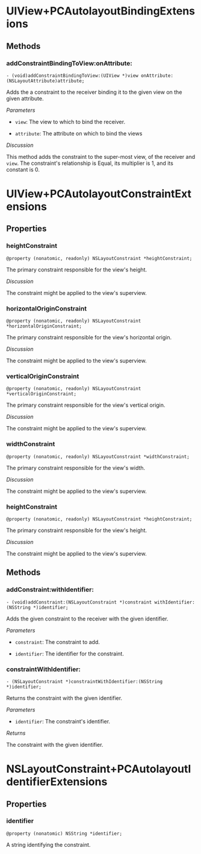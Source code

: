 # UIView+PCAutolayoutBindingExtensions #
## Methods ##
### addConstraintBindingToView:onAttribute: ###

    - (void)addConstraintBindingToView:(UIView *)view onAttribute:(NSLayoutAttribute)attribute;
    
Adds the a constraint to the receiver binding it to the given view on the given attribute.

_Parameters_

- `view`: The view to which to bind the receiver.

- `attribute`: The attribute on which to bind the views

_Discussion_

This method adds the constraint to the super-most view, of the receiver and `view`. The constraint's relationship is Equal, its multiplier is 1, and its constant is 0.

# UIView+PCAutolayoutConstraintExtensions #
## Properties ##
### heightConstraint ###

    @property (nonatomic, readonly) NSLayoutConstraint *heightConstraint;

The primary constraint responsible for the view's height.

_Discussion_

The constraint might be applied to the view's superview.

### horizontalOriginConstraint ###

    @property (nonatomic, readonly) NSLayoutConstraint *horizontalOriginConstraint;
    
The primary constraint responsible for the view's horizontal origin.

_Discussion_

The constraint might be applied to the view's superview.

### verticalOriginConstraint ###

    @property (nonatomic, readonly) NSLayoutConstraint *verticalOriginConstraint;

The primary constraint responsible for the view's vertical origin.

_Discussion_

The constraint might be applied to the view's superview.

### widthConstraint ###

    @property (nonatomic, readonly) NSLayoutConstraint *widthConstraint;
    
The primary constraint responsible for the view's width.

_Discussion_

The constraint might be applied to the view's superview.

### heightConstraint ###

    @property (nonatomic, readonly) NSLayoutConstraint *heightConstraint;
    
The primary constraint responsible for the view's height.

_Discussion_

The constraint might be applied to the view's superview.

## Methods ##

### addConstraint:withIdentifier: ###

    - (void)addConstraint:(NSLayoutConstraint *)constraint withIdentifier:(NSString *)identifier;
    
Adds the given constraint to the receiver with the given identifier.

_Parameters_

- `constraint`: The constraint to add.

- `identifier`: The identifier for the constraint.

### constraintWithIdentifier: ###

    - (NSLayoutConstraint *)constraintWithIdentifier:(NSString *)identifier;  

Returns the constraint with the given identifier.

_Parameters_

- `identifier`: The constraint's identifier.

_Returns_

The constraint with the given identifier.

# NSLayoutConstraint+PCAutolayoutIdentifierExtensions #

## Properties ##

### identifier ###

    @property (nonatomic) NSString *identifier;

A string identifying the constraint.